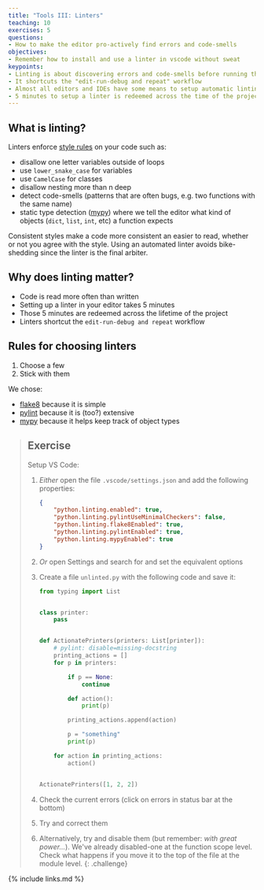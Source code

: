```yaml
---
title: "Tools III: Linters"
teaching: 10
exercises: 5
questions:
- How to make the editor pro-actively find errors and code-smells
objectives:
- Remember how to install and use a linter in vscode without sweat
keypoints:
- Linting is about discovering errors and code-smells before running the code
- It shortcuts the "edit-run-debug and repeat" workflow
- Almost all editors and IDEs have some means to setup automatic linting
- 5 minutes to setup a linter is redeemed across the time of the project i.e. the cost is close to nothing
---
```


## What is linting?

Linters enforce [style rules](https://lintlyci.github.io/Flake8Rules/) on your
code such as:

- disallow one letter variables outside of loops
- use `lower_snake_case` for variables
- use `CamelCase` for classes
- disallow nesting more than n deep
- detect code-smells (patterns that are often bugs, e.g. two functions with the
  same name)
- static type detection ([mypy](http://mypy-lang.org/)) where we tell the editor
  what kind of objects (`dict`, `list`, `int`, etc) a function expects

Consistent styles make a code more consistent an easier to read, whether or not
you agree with the style. Using an automated linter avoids bike-shedding since
the linter is the final arbiter.

## Why does linting matter?

- Code is read more often than written
- Setting up a linter in your editor takes 5 minutes
- Those 5 minutes are redeemed across the lifetime of the project
- Linters shortcut the `edit-run-debug and repeat` workflow

## Rules for choosing linters

1. Choose a few
1. Stick with them

We chose:

- [flake8](https://pypi.org/project/black/) because it is simple
- [pylint](https://www.pylint.org/) because it is (too?) extensive
- [mypy](http://mypy-lang.org/) because it helps keep track of object types

> ## Exercise
>
> Setup VS Code:
>
> 1. *Either* open the file `.vscode/settings.json` and add the following properties:
>
>     ```json
>     {
>         "python.linting.enabled": true,
>         "python.linting.pylintUseMinimalCheckers": false,
>         "python.linting.flake8Enabled": true,
>         "python.linting.pylintEnabled": true,
>         "python.linting.mypyEnabled": true
>     }
>     ```
>
> 1. *Or* open Settings and search for and set the equivalent options
>
> 1. Create a file `unlinted.py` with the following code and save it:
>
>    ```python
>    from typing import List
>
>
>    class printer:
>        pass
>
>
>    def ActionatePrinters(printers: List[printer]):
>        # pylint: disable=missing-docstring
>        printing_actions = []
>        for p in printers:
>
>            if p == None:
>                continue
>
>            def action():
>                print(p)
>
>            printing_actions.append(action)
>
>            p = "something"
>            print(p)
>
>        for action in printing_actions:
>            action()
>
>
>    ActionatePrinters([1, 2, 2])
>    ```
>
> 1. Check the current errors (click on errors in status bar at the bottom)
> 1. Try and correct them
> 1. Alternatively, try and disable them (but remember: _with great power..._).
>    We've already disabled-one at the function scope level. Check what happens
>    if you move it to the top of the file at the module level.
{: .challenge}

{% include links.md %}

